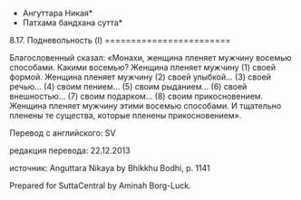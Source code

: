 * Ангуттара Никая*
* Патхама бандхана сутта*

8\.17\. Подневольность \(I\)
\=\=\=\=\=\=\=\=\=\=\=\=\=\=\=\=\=\=\=\=\=\=\=\=

Благословенный сказал: «Монахи, женщина пленяет мужчину восемью способами\. Какими восемью? Женщина пленяет мужчину \(1\) своей формой\. Женщина пленяет мужчину \(2\) своей улыбкой… \(3\) своей речью… \(4\) своим пением… \(5\) своим рыданием… \(6\) своей внешностью… \(7\) своим подарком… \(8\) своим прикосновением\. Женщина пленяет мужчину этими восемью способами\. И тщательно пленены те существа, которые пленены прикосновением»\.

Перевод с английского: SV

редакция перевода: 22\.12\.2013

источник: Anguttara Nikaya by Bhikkhu Bodhi, p\. 1141

Prepared for SuttaCentral by Aminah Borg\-Luck\.
